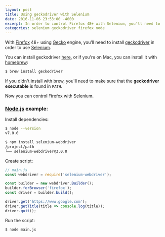 ```yaml
---
layout: post
title: Using geckodriver with Selenium
date: 2016-11-06 23:53:00 -4000
excerpt: In order to control Firefox 48+ with Selenium, you'll need to install geckodriver and put it in the PATH.
categories: selenium geckodriver firefox node
---
```


With [Firefox](https://www.mozilla.org/firefox/desktop/) 48+ using [Gecko](https://developer.mozilla.org/docs/Gecko/FAQ) engine, you'll need to install [geckodriver](https://github.com/mozilla/geckodriver) in order to use [Selenium](https://github.com/SeleniumHQ/selenium).

You can install geckodriver [here](https://github.com/mozilla/geckodriver/releases), or if you're on Mac, you can install it with [homebrew](http://brew.sh):

```sh
$ brew install geckodriver
```

If you didn't install with brew, you'll need to make sure that the **geckodriver executable** is found in `PATH`.

Now you can control Firefox with Selenium.

### [Node.js](https://nodejs.org) example:

Install dependencies:

```sh
$ node --version
v7.0.0

$ npm install selenium-webdriver
/project/path
└── selenium-webdriver@3.0.0
```

Create script:

```js
// main.js
const webdriver = require('selenium-webdriver');

const builder = new webdriver.Builder();
builder.forBrowser('firefox');
const driver = builder.build();

driver.get('https://www.google.com');
driver.getTitle(title => console.log(title));
driver.quit();
```

Run the script:

```sh
$ node main.js
```
